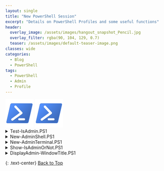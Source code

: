 ```yaml
---
layout: single
title: "New PowerShell Session"
excerpt: "Details on PowerShell Profiles and some useful functions"
header:
  overlay_image: /assets/images/hangout_snapshot_Pencil.jpg
  overlay_filter: rgba(90, 104, 129, 0.7)
  teaser: /assets/images/default-teaser-image.png
classes: wide
categories:
  - Blog
  - PowerShell
tags:
  - PowerShell
  - Admin
  - Profile
---
```


<div>
<a class="example-image-link" href="https://raw.githubusercontent.com/BanterBoy/BanterBoy.github.io/master/assets/images/PowerShell_5.0_icon.png" data-lightbox="example-2" data-title="Example of CmdLet"><img class="example-image" src="https://raw.githubusercontent.com/BanterBoy/BanterBoy.github.io/master/assets/images/PowerShell_5.0_icon88x88.png" alt="Example1"/></a>
<a class="example-image-link" href="https://raw.githubusercontent.com/BanterBoy/BanterBoy.github.io/master/assets/images/PowerShell_5.0_icon.png" data-lightbox="example-2" data-title="Example of CmdLet"><img class="example-image" src="https://raw.githubusercontent.com/BanterBoy/BanterBoy.github.io/master/assets/images/PowerShell_5.0_icon88x88.png" alt="Example1"/></a>
</div>

<details>
<summary>Test-IsAdmin.PS1</summary>
<p>

<script src="https://gist.github.com/BanterBoy/1bd2b984ecbbb2b0138859db02748b85.js"></script>

</p>
</details>

<details>
<summary>New-AdminShell.PS1</summary>
<p>

<script src="https://gist.github.com/BanterBoy/ee54937165b8390c75e4bb7ccae731a5.js"></script>

</p>
</details>

<details>
<summary>New-AdminTerminal.PS1</summary>
<p>

<script src="https://gist.github.com/BanterBoy/008abed0caca15ad3d0678efcf4076f5.js"></script>

</p>
</details>


<details>
<summary>Show-IsAdminOrNot.PS1</summary>
<p>

<script src="https://gist.github.com/BanterBoy/7bb9ada6555140c3aea67b5a274c2f43.js"></script>

</p>
</details>

<details>
<summary>DisplayAdmin-WindowTitle.PS1</summary>
<p>

<script src="https://gist.github.com/BanterBoy/45d2a63ac3fd87e602597be022b887d3.js"></script>

</p>
</details>

{: .text-center}
<a href="#" class="btn btn--info btn--small">Back to Top</a>
